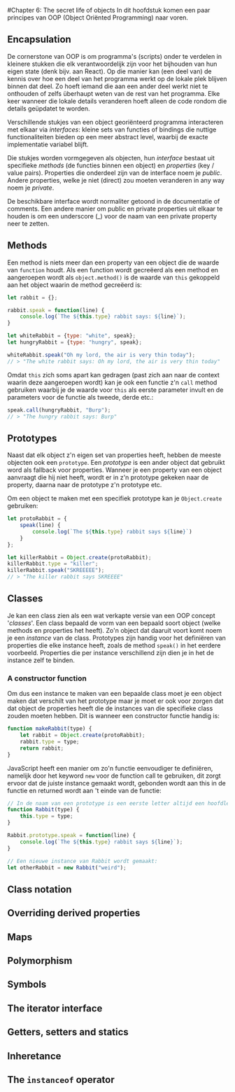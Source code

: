 #Chapter 6: The secret life of objects
In dit hoofdstuk komen een paar principes van OOP (Object Oriënted Programming) naar voren.

## Encapsulation
De cornerstone van OOP is om programma's (scripts) onder te verdelen in kleinere stukken die elk verantwoordelijk zijn voor het bijhouden van hun eigen state (denk bijv. aan React). Op die manier kan (een deel van) de kennis over hoe een deel van het programma werkt op de lokale plek blijven binnen dat deel. Zo hoeft iemand die aan een ander deel werkt niet te onthouden of zelfs überhaupt weten van de rest van het programma. Elke keer wanneer die lokale details veranderen hoeft alleen de code rondom die details geüpdatet te worden.

Verschillende stukjes van een object georiënteerd programma interacteren met elkaar via *interfaces*: kleine sets van functies of bindings die nuttige functionaliteiten bieden op een meer abstract level, waarbij de exacte implementatie variabel blijft.

Die stukjes worden vormgegeven als objecten, hun *interface* bestaat uit specifieke *methods* (de functies binnen een object) en *properties* (key / value pairs). Properties die onderdeel zijn van de interface noem je *public*. Andere properties, welke je niet (direct) zou moeten veranderen in any way noem je *private*.

De beschikbare interface wordt normaliter getoond in de documentatie of comments. Een andere manier om public en private properties uit elkaar te houden is om een underscore (_) voor de naam van een private property neer te zetten. 
## Methods
Een method is niets meer dan een property van een object die de waarde van `function` houdt. Als een function wordt gecreëerd als een method en aangeroepen wordt als `object.method()` is de waarde van `this` gekoppeld aan het object waarin de method gecreëerd is:

```javascript
let rabbit = {};

rabbit.speak = function(line) {
    console.log(`The ${this.type} rabbit says: ${line}`);
}

let whiteRabbit = {type: "white", speak};
let hungryRabbit = {type: "hungry", speak};

whiteRabbit.speak("Oh my lord, the air is very thin today");
// > "The white rabbit says: Oh my lord, the air is very thin today"
```

Omdat `this` zich soms apart kan gedragen (past zich aan naar de context waarin deze aangeroepen wordt) kan je ook een functie z'n `call` method gebruiken waarbij je de waarde voor `this` als eerste parameter invult en de parameters voor de functie als tweede, derde etc.:

```javascript
speak.call(hungryRabbit, "Burp");
// > "The hungry rabbit says: Burp"
```
## Prototypes
Naast dat elk object z'n eigen set van properties heeft, hebben de meeste objecten ook een `prototype`. Een *prototype* is een ander object dat gebruikt word als fallback voor properties. Wanneer je een property van een object aanvraagt die hij niet heeft, wordt er in z'n prototype gekeken naar de property, daarna naar de prototype z'n prototype etc.

Om een object te maken met een specifiek prototype kan je `Object.create` gebruiken:

```javascript
let protoRabbit = {
    speak(line) {
        console.log(`The ${this.type} rabbit says ${line}`)
    }
};

let killerRabbit = Object.create(protoRabbit);
killerRabbit.type = "killer";
killerRabbit.speak("SKREEEEE");
// > "The killer rabbit says SKREEEE"
```

## Classes
Je kan een class zien als een wat verkapte versie van een OOP concept '*classes*'. Een class bepaald de vorm van een bepaald soort object (welke methods en properties het heeft). Zo'n object dat daaruit voort komt noem je een *instance* van de class. Prototypes zijn handig voor het definiëren van properties die elke instance heeft, zoals de method `speak()` in het eerdere voorbeeld. Properties die per instance verschillend zijn dien je in het de instance zelf te binden.

### A constructor function
Om dus een instance te maken van een bepaalde class moet je een object maken dat verschilt van het prototype maar je moet er ook voor zorgen dat dat object de properties heeft die de instances van die specifieke class zouden moeten hebben. Dit is wanneer een constructor functie handig is:

```javascript
function makeRabbit(type) {
    let rabbit = Object.create(protoRabbit);
    rabbit.type = type;
    return rabbit;
}
```

JavaScript heeft een manier om zo'n functie eenvoudiger te definiëren, namelijk door het keyword `new` voor de function call te gebruiken, dit zorgt ervoor dat de juiste instance gemaakt wordt, gebonden wordt aan this in de functie en returned wordt aan 't einde van de functie:

```javascript
// In de naam van een prototype is een eerste letter altijd een hoofdletter 
function Rabbit(type) {
    this.type = type;
}

Rabbit.prototype.speak = function(line) {
    console.log(`The ${this.type} rabbit says ${line}`);
}

// Een nieuwe instance van Rabbit wordt gemaakt:
let otherRabbit = new Rabbit("weird");
```

## Class notation


## Overriding derived properties


## Maps


## Polymorphism


## Symbols


## The iterator interface


## Getters, setters and statics


## Inheretance


## The `instanceof` operator
